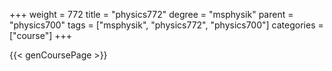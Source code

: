 +++
weight = 772
title = "physics772"
degree = "msphysik"
parent = "physics700"
tags = ["msphysik", "physics772", "physics700"]
categories = ["course"]
+++

{{< genCoursePage >}}
